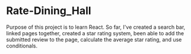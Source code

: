 # Rate-Dining_Hall
Purpose of this project is to learn React.
So far, I've created a search bar, linked pages together, created a star rating system, been able to add the submitted review to the page, calculate the average star rating, and use conditionals.



